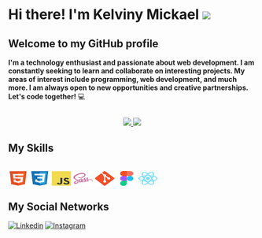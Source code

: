 # Hi there! I'm Kelviny Mickael <img src="https://raw.githubusercontent.com/MartinHeinz/MartinHeinz/master/wave.gif" width="30px">

## Welcome to my GitHub profile

**I'm a technology enthusiast and passionate about web development. I am constantly seeking to learn and collaborate on interesting projects. My areas of interest include programming, web development, and much more. I am always open to new opportunities and creative partnerships. Let's code together!** 💻

##

<div align="center">
  <a href="https://github.com/kelviny01">
  <img height="180em" src="https://github-readme-stats.vercel.app/api?username=kelviny01&show_icons=true&theme=dracula&include_all_commits=true&count_private=true"/>
  <img height="180em" src="https://github-readme-stats.vercel.app/api/top-langs/?username=kelviny01&layout=compact&langs_count=7&theme=dracula"/>
  </a>
</div>

## My Skills

<div style="display: inline_block"><br>
  <img align="center" alt="kelviny01-HTML" height="30" width="40" src="https://raw.githubusercontent.com/devicons/devicon/master/icons/html5/html5-original.svg">
  <img align="center" alt="kelviny01-CSS" height="30" width="40" src="https://raw.githubusercontent.com/devicons/devicon/master/icons/css3/css3-original.svg">
  <img align="center" alt="kelviny01-javascript" height="30" width="40" src="https://raw.githubusercontent.com/devicons/devicon/master/icons/javascript/javascript-original.svg">
  <img align="center" alt="kelviny01-javascript" height="30" width="40" src="https://raw.githubusercontent.com/devicons/devicon/master/icons/sass/sass-original.svg">
  <img align="center" alt="kelviny01-git" height="30" width="40" src="https://raw.githubusercontent.com/devicons/devicon/master/icons/git/git-original.svg">
  <img align="center" alt="kelviny01-figma" height="30" width="40" src="https://raw.githubusercontent.com/devicons/devicon/master/icons/figma/figma-original.svg">
  <img align="center" alt="kelviny01-figma" height="30" width="40" src="https://raw.githubusercontent.com/devicons/devicon/master/icons/react/react-original.svg">
</div>

##

## My Social Networks

[![Linkedin](https://img.shields.io/badge/LinkedIn-0077B5?style=for-the-badge&logo=linkedin&logoColor=white)](https://www.linkedin.com/in/kelviny-mickael-450532257/)
[![Instagram](https://img.shields.io/badge/Instagram-E4405F?style=for-the-badge&logo=instagram&logoColor=white)](https://www.instagram.com/kelviny_m/)
